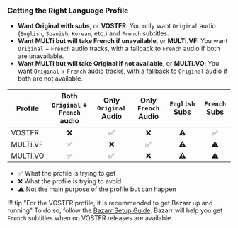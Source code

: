 <!-- markdownlint-disable MD041-->
### Getting the Right Language Profile

- **Want Original with subs**, or **VOSTFR**: You only want `Original` audio (`English`, `Spanish`, `Korean`, etc.) and `French` subtitles.
- **Want MULTi but will take French if unavailable**, or **MULTi.VF**: You want `Original` + `French` audio tracks, with a fallback to `French` audio if both are unavailable.
- **Want MULTi but will take Original if not available**, or **MULTi.VO**: You want `Original` + `French` audio tracks, with a fallback to `Original` audio if both are not available.

| Profile  | Both `Original` + `French` audio | Only `Original` Audio | Only `French` Audio | `English` Subs |   `French` Subs    |
|----------|:--------------------------------:|:---------------------:|:-------------------:|:--------------:|:------------------:|
| VOSTFR   |               :x:                |  :white_check_mark:   |         :x:         |   :warning:    | :white_check_mark: |
| MULTi.VF |        :white_check_mark:        |          :x:          | :white_check_mark:  |   :warning:    |     :warning:      |
| MULTi.VO |        :white_check_mark:        |  :white_check_mark:   |         :x:         |   :warning:    |     :warning:      |

- :white_check_mark: What the profile is trying to get
- :x: What the profile is trying to avoid
- :warning: Not the main purpose of the profile but can happen

!!! tip "For the VOSTFR profile, it is recommended to get Bazarr up and running"
    To do so, follow the [Bazarr Setup Guide](/Bazarr/Setup-Guide). Bazarr will help you get `French` subtitles when no VOSTFR releases are available.
<!-- markdownlint-enable MD041-->
